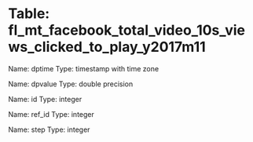Table: fl_mt_facebook_total_video_10s_views_clicked_to_play_y2017m11
====================================================================

Name: dptime
Type: timestamp with time zone

Name: dpvalue
Type: double precision

Name: id
Type: integer

Name: ref_id
Type: integer

Name: step
Type: integer

